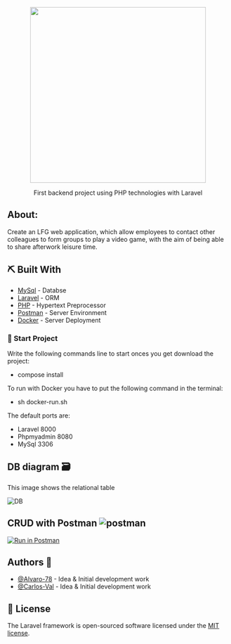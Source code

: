 <p align="center"><a href="https://laravel.com" target="_blank"><img src="https://raw.githubusercontent.com/laravel/art/master/logo-lockup/5%20SVG/2%20CMYK/1%20Full%20Color/laravel-logolockup-cmyk-red.svg" width="400"></a></p>

<p align="center"> <p align="center"> First backend project using PHP technologies with Laravel
    <br> 
</p>



## About:
Create an LFG web application, which allow employees to contact other colleagues to
form groups to play a video game, with the aim of being able to share afterwork leisure time.

## ⛏️ Built With <a name = "built"></a>

- [MySql](https://www.mysql.com/) - Databse
- [Laravel](https://laravel.com/) - ORM
- [PHP](https://www.php.net/) - Hypertext Preprocessor
- [Postman](https://learning.postman.com/docs/getting-started/introduction/) - Server Environment
- [Docker](https://docs.docker.com/) - Server Deployment

###  🎈  Start Project <a name="start-project"></a>

Write the following commands line to start onces you get download the project:

- compose install

To run with Docker you have to put the following command in the terminal:

- sh docker-run.sh

The default ports are:
- Laravel 8000
- Phpmyadmin 8080
- MySql 3306

## DB diagram 🗃️


This image shows the relational table

![DB](https://i.imgur.com/filg9tm.png)

## CRUD with Postman ![postman](https://i.imgur.com/cXur21z.png)

[![Run in Postman](https://run.pstmn.io/button.svg)](https://app.getpostman.com/run-collection/f33caa161a795a6474de?action=collection%2Fimport)

## Authors 🧐

- [@Alvaro-78](https://github.com/Alvaro-78) - Idea & Initial development work
- [@Carlos-Val](https://github.com/Carlos-Val) - Idea & Initial development work


## 📝 License

The Laravel framework is open-sourced software licensed under the [MIT license](https://opensource.org/licenses/MIT).
    <br> 
</p>